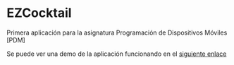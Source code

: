 # EZCocktail
Primera aplicación para la asignatura Programación de Dispositivos Móviles [PDM]


Se puede ver una demo de la aplicación funcionando en el [siguiente enlace](https://drive.google.com/file/d/1d715hg7SPhX9k8rMmLD5tZHMv5plvHEd/view?usp=sharing)
